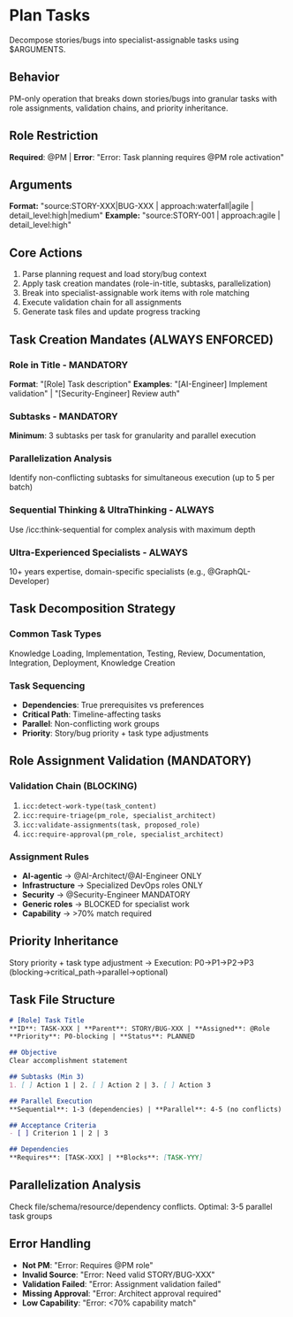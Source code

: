 # Plan Tasks

Decompose stories/bugs into specialist-assignable tasks using $ARGUMENTS.

## Behavior
PM-only operation that breaks down stories/bugs into granular tasks with role assignments, validation chains, and priority inheritance.

## Role Restriction
**Required**: @PM | **Error**: "Error: Task planning requires @PM role activation"

## Arguments
**Format:** "source:STORY-XXX|BUG-XXX | approach:waterfall|agile | detail_level:high|medium"
**Example:** "source:STORY-001 | approach:agile | detail_level:high"

## Core Actions
1. Parse planning request and load story/bug context
2. Apply task creation mandates (role-in-title, subtasks, parallelization)
3. Break into specialist-assignable work items with role matching
4. Execute validation chain for all assignments
5. Generate task files and update progress tracking

## Task Creation Mandates (ALWAYS ENFORCED)

### Role in Title - MANDATORY
**Format**: "[Role] Task description"
**Examples**: "[AI-Engineer] Implement validation" | "[Security-Engineer] Review auth"

### Subtasks - MANDATORY  
**Minimum**: 3 subtasks per task for granularity and parallel execution

### Parallelization Analysis
Identify non-conflicting subtasks for simultaneous execution (up to 5 per batch)

### Sequential Thinking & UltraThinking - ALWAYS
Use /icc:think-sequential for complex analysis with maximum depth

### Ultra-Experienced Specialists - ALWAYS
10+ years expertise, domain-specific specialists (e.g., @GraphQL-Developer)

## Task Decomposition Strategy

### Common Task Types
Knowledge Loading, Implementation, Testing, Review, Documentation, Integration, Deployment, Knowledge Creation

### Task Sequencing
- **Dependencies**: True prerequisites vs preferences
- **Critical Path**: Timeline-affecting tasks
- **Parallel**: Non-conflicting work groups
- **Priority**: Story/bug priority + task type adjustments

## Role Assignment Validation (MANDATORY)

### Validation Chain (BLOCKING)
1. `icc:detect-work-type(task_content)`
2. `icc:require-triage(pm_role, specialist_architect)`
3. `icc:validate-assignments(task, proposed_role)`
4. `icc:require-approval(pm_role, specialist_architect)`

### Assignment Rules
- **AI-agentic** → @AI-Architect/@AI-Engineer ONLY
- **Infrastructure** → Specialized DevOps roles ONLY
- **Security** → @Security-Engineer MANDATORY
- **Generic roles** → BLOCKED for specialist work
- **Capability** → >70% match required

## Priority Inheritance
Story priority + task type adjustment → Execution: P0→P1→P2→P3 (blocking→critical_path→parallel→optional)

## Task File Structure
```markdown
# [Role] Task Title
**ID**: TASK-XXX | **Parent**: STORY/BUG-XXX | **Assigned**: @Role
**Priority**: P0-blocking | **Status**: PLANNED

## Objective
Clear accomplishment statement

## Subtasks (Min 3) 
1. [ ] Action 1 | 2. [ ] Action 2 | 3. [ ] Action 3

## Parallel Execution
**Sequential**: 1-3 (dependencies) | **Parallel**: 4-5 (no conflicts)

## Acceptance Criteria
- [ ] Criterion 1 | 2 | 3

## Dependencies
**Requires**: [TASK-XXX] | **Blocks**: [TASK-YYY]
```

## Parallelization Analysis
Check file/schema/resource/dependency conflicts. Optimal: 3-5 parallel task groups

## Error Handling
- **Not PM**: "Error: Requires @PM role"
- **Invalid Source**: "Error: Need valid STORY/BUG-XXX"
- **Validation Failed**: "Error: Assignment validation failed"
- **Missing Approval**: "Error: Architect approval required"
- **Low Capability**: "Error: <70% capability match"

